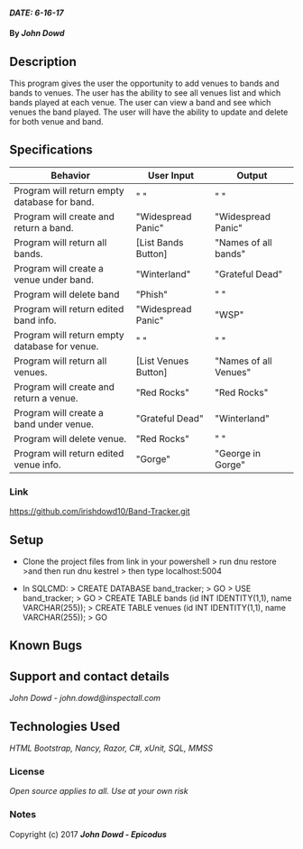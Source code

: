 #### _DATE: 6-16-17_

#### By _**John Dowd**_

## Description

This program gives the user the opportunity to add venues to bands and bands to venues. The user has the ability to see all venues list and which bands played at each venue. The user can view a  band and see which venues the band played. The user will have the ability to update and delete for both venue and band.


## Specifications
|Behavior| User Input| Output |
|---|---|---|
|Program will return empty database for band. |" "| " "|
|Program will create and return a band. |"Widespread Panic"| "Widespread Panic"|
|Program will return all bands. | [List Bands Button] | "Names of all bands"|
|Program will create a venue under band. |"Winterland"| "Grateful Dead"|
|Program will delete band |"Phish"| " "|
|Program will return edited band info. |"Widespread Panic"| "WSP"|
|Program will return empty database for venue. |" "| " "|
|Program will return all venues. | [List Venues Button] | "Names of all Venues"|
|Program will create and return a venue. |"Red Rocks"| "Red Rocks"|
|Program will create a band under venue. |"Grateful Dead"| "Winterland"|
|Program will delete venue. |"Red Rocks"| " "|
|Program will return edited venue info. |"Gorge"| "George in Gorge"|


### Link
https://github.com/irishdowd10/Band-Tracker.git

## Setup

* Clone the project files from link in your powershell > run dnu restore >and then run dnu kestrel > then type localhost:5004


* In SQLCMD: > CREATE DATABASE band_tracker; > GO > USE band_tracker; > GO > CREATE TABLE bands (id INT IDENTITY(1,1), name VARCHAR(255)); > CREATE TABLE venues (id INT IDENTITY(1,1), name VARCHAR(255)); > GO



## Known Bugs


## Support and contact details

_John Dowd - john.dowd@inspectall.com_

## Technologies Used

_HTML Bootstrap, Nancy, Razor, C#, xUnit, SQL, MMSS_

### License

*Open source applies to all. Use at your own risk*

### Notes

Copyright (c) 2017 **_John Dowd - Epicodus_**
